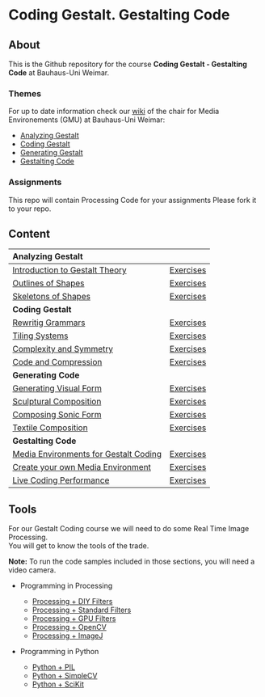 Coding Gestalt. Gestalting Code
===============================


## About ##

This is the Github repository for the course **Coding Gestalt - Gestalting Code** at
Bauhaus-Uni Weimar.


### Themes ###

For up to date information check our [wiki](http://www.uni-weimar.de/medien/wiki/GMU:Coding_Gestalt)
of the chair for Media Environements (GMU) at Bauhaus-Uni Weimar:

* [Analyzing Gestalt][part1] 
* [Coding Gestalt][part2]
* [Generating Gestalt][part3]
* [Gestalting Code][part4]


### Assignments ###

This repo will contain Processing Code for your assignments
Please fork it to your repo.



## Content ##


|  **Analyzing Gestalt**                              |                             |
|:----------------------------------------------------|:----------------------------|
|  [Introduction to Gestalt Theory][lecture1]         |  [Exercises][assignment1]   |
|  [Outlines of Shapes][lecture2]                     |  [Exercises][assignment2]   |
|  [Skeletons of Shapes][lecture3]                    |  [Exercises][assignment3]   |
|  **Coding Gestalt**                                 |                             |
|  [Rewritig Grammars][lecture4]                      |  [Exercises][assignment4]   |
|  [Tiling Systems][lecture5]                         |  [Exercises][assignment5]   |
|  [Complexity and Symmetry][lecture6]                |  [Exercises][assignment6]   |
|  [Code and Compression][lecture7]                   |  [Exercises][assignment7]   |
|  **Generating Code**                                |                             |
|  [Generating Visual Form][lecture8]                 |  [Exercises][assignment8]   |
|  [Sculptural Composition][lecture9]                 |  [Exercises][assignment9]   |
|  [Composing Sonic Form][lecture10]                  |  [Exercises][assignment10]  |
|  [Textile Composition][lecture11]                   |  [Exercises][assignment11]  |
|  **Gestalting Code**                                |                             |                          
|  [Media Environments for Gestalt Coding][lecture12] |  [Exercises][assignment12]  |
|  [Create your own Media Environment][lecture13]     |  [Exercises][assignment13]  |
|  [Live Coding Performance][lecture14]               |  [Exercises][assignment14]  |



## Tools ##

For our Gestalt Coding course we will need to do some Real Time Image Processing.  
You will get to know the tools of the trade.

**Note:** To run the code samples included in those sections, you will need a video camera.

* Programming in Processing
  * [Processing + DIY Filters][tool1]
  * [Processing + Standard Filters][tool2]
  * [Processing + GPU Filters][tool3]
  * [Processing + OpenCV][tool4]
  * [Processing + ImageJ][tool5]

* Programming in Python
  * [Python + PIL][pytool1]
  * [Python + SimpleCV][pytool2]
  * [Python + SciKit][pytool3]



[part1]: http://www.uni-weimar.de/medien/wiki/GMU:Coding_Gestalt/Part1
[part2]: http://www.uni-weimar.de/medien/wiki/GMU:Coding_Gestalt/Part2
[part3]: http://www.uni-weimar.de/medien/wiki/GMU:Coding_Gestalt/Part3
[part4]: http://www.uni-weimar.de/medien/wiki/GMU:Coding_Gestalt/Part4


[lecture1]: 01-introduction-to-gestalt-theory
[lecture2]: 02-outlines-of-shapes
[lecture3]: 03-skeletons-of-shapes
[lecture4]: 04-rewriting-grammars
[lecture5]: 05-tiling-systems
[lecture6]: 06-complexity-and-symmetry
[lecture7]: 07-code-and-complexity
[lecture8]: 08-generating-visual-form
[lecture9]: 09-sculptural-composition
[lecture10]: 10-composing-sonic-form
[lecture11]: 11-textile-composition
[lecture12]: 12-media-environments-for-gestalt-coding
[lecture13]: 13-create-your-own-media-environment
[lecture14]: 14-live-coding-performance


[assignment1]: 01-introduction-to-gestalt-theory/exercises
[assignment2]: 02-outlines-of-shapes/exercises
[assignment3]: 03-skeletons-of-shapes/exercises
[assignment4]: 04-tiling-systems/exercises
[assignment5]: 05-rewriting-grammars/exercises
[assignment6]: 06-complexity-and-symmetry/exercises
[assignment7]: 07-code-and-compression/excercises
[assignment8]: 08-generating-visual-form/exercises
[assignment9]: 09-sculptural-composition/exercises
[assignment10]: 10-composing-sonic-form/exercises
[assignment11]: 11-textile-composition/exercises
[assignment12]: 12-media-environments-for-gestalt-coding/exercises
[assignment13]: 13-create-your-own-media-environment/exercises
[assignment14]: 14-live-coding-performance/exercises


[tool1]: tools/processing/01-processing-diy-filters
[tool2]: tools/processing/02-processing-std-filters
[tool3]: tools/processing/03-processing-gpu-filters
[tool4]: tools/processing/04-processing-opencv
[tool5]: tools/processing/05-processing-imagej

[pytool1]: tools/python/01-python-pil
[pytool2]: tools/python/02-python-simplecv
[pytool3]: tools/python/03-python-scikit
